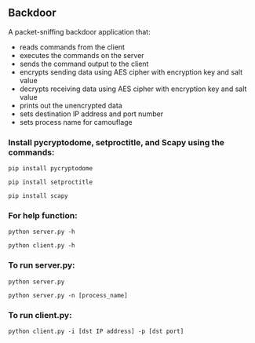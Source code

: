 ## Backdoor

A packet-sniffing backdoor application that:
- reads commands from the client
- executes the commands on the server
- sends the command output to the client
- encrypts sending data using AES cipher with encryption key and salt value
- decrypts receiving data using AES cipher with encryption key and salt value
- prints out the unencrypted data
- sets destination IP address and port number
- sets process name for camouflage

### Install pycryptodome, setproctitle, and Scapy using the commands:

```pip install pycryptodome```

```pip install setproctitle```

```pip install scapy```

### For help function:

```python server.py -h```

```python client.py -h```

### To run server.py:

```python server.py```

```python server.py -n [process_name]```

### To run client.py:

```python client.py -i [dst IP address] -p [dst port]```
